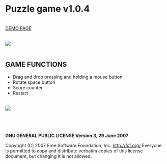 # Puzzle game v1.0.4

<br />
<a href="https://zsoltkiraly.com/developments/puzzle-game/" target="_blank">DEMO PAGE</a><br /><br />

<img src="https://zsoltkiraly.com/developments/_images/puzzle-001.jpg"><br /><br />

## GAME FUNCTIONS

- Drag and drop pressing and holding a mouse button
- Rotate space button
- Score counter
- Restart

<br />

<img src="https://zsoltkiraly.com/developments/_images/puzzle-002.jpg">

#
<br />

<b>GNU GENERAL PUBLIC LICENSE Version 3, 29 June 2007</b>

Copyright (C) 2007 Free Software Foundation, Inc. <http://fsf.org/>
Everyone is permitted to copy and distribute verbatim copies of this license document, but changing it is not allowed.
